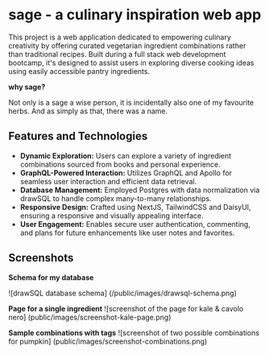 # sage - a culinary inspiration web app

This project is a web application dedicated to empowering culinary creativity by offering curated vegetarian ingredient combinations rather than traditional recipes. Built during a full stack web development bootcamp, it's designed to assist users in exploring diverse cooking ideas using easily accessible pantry ingredients.

**why sage?**

Not only is a sage a wise person, it is incidentally also one of my favourite herbs. And as simply as that, there was a name.

## Features and Technologies

- **Dynamic Exploration:** Users can explore a variety of ingredient combinations sourced from books and personal experience.
- **GraphQL-Powered Interaction:** Utilizes GraphQL and Apollo for seamless user interaction and efficient data retrieval.
- **Database Management:** Employed Postgres with data normalization via drawSQL to handle complex many-to-many relationships.
- **Responsive Design:** Crafted using NextJS, TailwindCSS and DaisyUI, ensuring a responsive and visually appealing interface.
- **User Engagement:** Enables secure user authentication, commenting, and plans for future enhancements like user notes and favorites.

## Screenshots

**Schema for my database**

![drawSQL database schema] (/public/images/drawsql-schema.png)

**Page for a single ingredient**
![screenshot of the page for kale & cavolo nero] (public/images/screenshot-kale-page.png)

**Sample combinations with tags**
![screenshot of two possible combinations for pumpkin] (public/images/screenshot-combinations.png)

